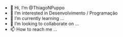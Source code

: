 - 👋 Hi, I’m @ThiagoNPuppo
- 👀 I’m interested in Desenvolvimento / Programação
- 🌱 I’m currently learning ...
- 💞️ I’m looking to collaborate on ...
- 📫 How to reach me ...

<!---
ThiagoNPuppo/ThiagoNPuppo is a ✨ special ✨ repository because its `README.md` (this file) appears on your GitHub profile.
You can click the Preview link to take a look at your changes.
--->
